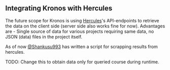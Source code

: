 ## Integrating Kronos with Hercules

The future scope for Kronos is using [Hercules](https://github.com/kshitij10496/hercules)'s API-endpoints to retrieve the data on the client side (server side also works fine for now). Advantages are - Single source of data for various projects requiring same data, no JSON (data) files in the project itself.

As of now [@Shankusu993](https://github.com/Shankusu993) has written a script for scrapping results from hercules.

TODO: Change this to obtain data only for queried course during runtime.

